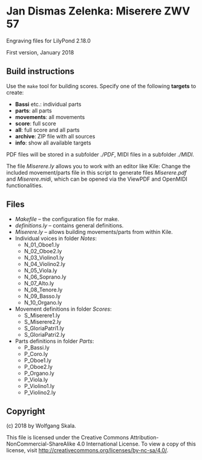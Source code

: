 # Jan Dismas Zelenka: Miserere ZWV 57

Engraving files for LilyPond 2.18.0

First version, January 2018


## Build instructions

Use the `make` tool for building scores. Specify one of the following **targets** to create:

* **Bassi** etc.: individual parts
* **parts**: all parts
* **movements**: all movements
* **score**: full score
* **all**: full score and all parts
* **archive**: ZIP file with all sources
* **info**: show all available targets

PDF files will be stored in a subfolder *./PDF*, MIDI files in a subfolder *./MIDI*.

The file *Miserere.ly* allows you to work with an editor like Kile: Change the included movement/parts file in this script to generate files *Miserere.pdf* and *Miserere.midi*, which can be opened via the ViewPDF and OpenMIDI functionalities.


## Files

* *Makefile* – the configuration file for make.
* *definitions.ly* – contains general definitions.
* *Miserere.ly* – allows building movements/parts from within Kile.
* Individual voices in folder *Notes*:
    * N_01_Oboe1.ly
    * N_02_Oboe2.ly
    * N_03_Violino1.ly
    * N_04_Violino2.ly
    * N_05_Viola.ly
    * N_06_Soprano.ly
    * N_07_Alto.ly
    * N_08_Tenore.ly
    * N_09_Basso.ly
    * N_10_Organo.ly
* Movement definitions in folder *Scores*:
    * S_Miserere1.ly
    * S_Miserere2.ly
    * S_GloriaPatri1.ly
    * S_GloriaPatri2.ly
* Parts definitions in folder *Parts*:
    * P_Bassi.ly
    * P_Coro.ly
    * P_Oboe1.ly
    * P_Oboe2.ly
    * P_Organo.ly
    * P_Viola.ly
    * P_Violino1.ly
    * P_Violino2.ly


## Copyright

(c) 2018 by Wolfgang Skala.

This file is licensed under the Creative Commons Attribution-NonCommercial-ShareAlike 4.0 International License.
To view a copy of this license, visit http://creativecommons.org/licenses/by-nc-sa/4.0/.
